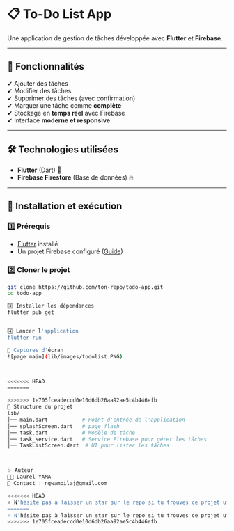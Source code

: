 # 📋 To-Do List App

Une application de gestion de tâches développée avec **Flutter** et **Firebase**.

---

## 🚀 Fonctionnalités
✔ Ajouter des tâches  
✔ Modifier des tâches  
✔ Supprimer des tâches (avec confirmation)  
✔ Marquer une tâche comme **complète**  
✔ Stockage en **temps réel** avec Firebase  
✔ Interface **moderne et responsive**

---

## 🛠️ Technologies utilisées
- **Flutter** (Dart) 🦄
- **Firebase Firestore** (Base de données) 🔥

---

## 📌 Installation et exécution

### 1️⃣ Prérequis
- [Flutter](https://flutter.dev/docs/get-started/install) installé
- Un projet Firebase configuré ([Guide](https://firebase.flutter.dev/docs/overview/))

### 2️⃣ Cloner le projet
```sh
git clone https://github.com/ton-repo/todo-app.git
cd todo-app

3️⃣ Installer les dépendances
flutter pub get


4️⃣ Lancer l'application
flutter run

📸 Captures d'écran
![page main](lib/images/todolist.PNG)



<<<<<<< HEAD
=======

>>>>>>> 1e705fceadeccd0e10d6db26aa92ae5c4b446efb
📜 Structure du projet
lib/
│── main.dart           # Point d'entrée de l'application
│── splashScreen.dart   # page flash
│── task.dart           # Modèle de tâche
│── task_service.dart   # Service Firebase pour gérer les tâches
│── TaskListScreen.dart  # UI pour lister les tâches



✨ Auteur
👨‍💻 Laurel YAMA
📧 Contact : ngwambilaj@gmail.com

<<<<<<< HEAD
⭐ N'hésite pas à laisser un star sur le repo si tu trouves ce projet utile ! 🚀
=======
⭐ N'hésite pas à laisser un star sur le repo si tu trouves ce projet utile ! 🚀
>>>>>>> 1e705fceadeccd0e10d6db26aa92ae5c4b446efb

